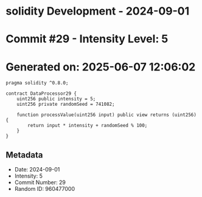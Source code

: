 ﻿# solidity Development - 2024-09-01
# Commit #29 - Intensity Level: 5
# Generated on: 2025-06-07 12:06:02
```solidity
pragma solidity ^0.8.0;

contract DataProcessor29 {
    uint256 public intensity = 5;
    uint256 private randomSeed = 741082;

    function processValue(uint256 input) public view returns (uint256) {
        return input * intensity + randomSeed % 100;
    }
}
```
## Metadata
- Date: 2024-09-01
- Intensity: 5
- Commit Number: 29
- Random ID: 960477000
